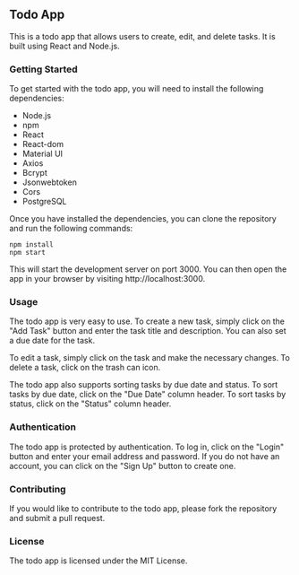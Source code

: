 

## Todo App

This is a todo app that allows users to create, edit, and delete tasks. It is built using React and Node.js.

### Getting Started

To get started with the todo app, you will need to install the following dependencies:

* Node.js
* npm
* React
* React-dom
* Material UI
* Axios
* Bcrypt
* Jsonwebtoken
* Cors
* PostgreSQL

Once you have installed the dependencies, you can clone the repository and run the following commands:

```
npm install
npm start
```

This will start the development server on port 3000. You can then open the app in your browser by visiting http://localhost:3000.

### Usage

The todo app is very easy to use. To create a new task, simply click on the "Add Task" button and enter the task title and description. You can also set a due date for the task.

To edit a task, simply click on the task and make the necessary changes. To delete a task, click on the trash can icon.

The todo app also supports sorting tasks by due date and status. To sort tasks by due date, click on the "Due Date" column header. To sort tasks by status, click on the "Status" column header.

### Authentication

The todo app is protected by authentication. To log in, click on the "Login" button and enter your email address and password. If you do not have an account, you can click on the "Sign Up" button to create one.

### Contributing

If you would like to contribute to the todo app, please fork the repository and submit a pull request.

### License

The todo app is licensed under the MIT License.
